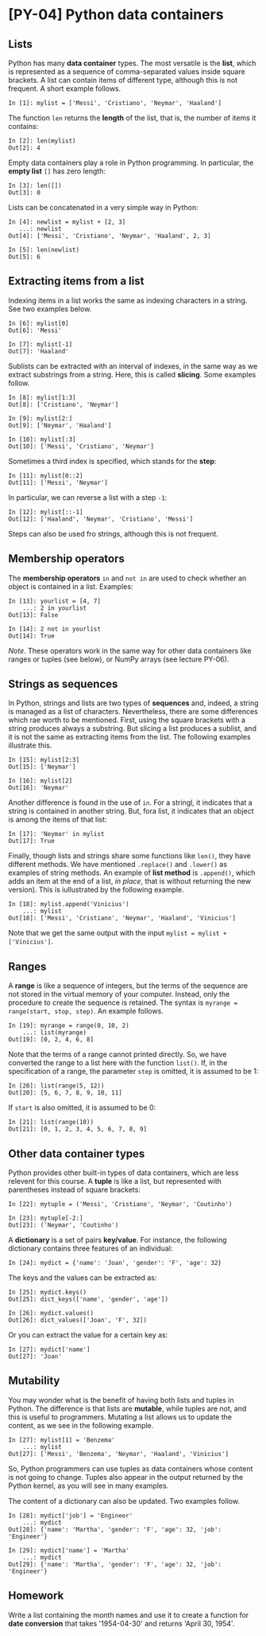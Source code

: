 # [PY-04] Python data containers

## Lists

Python has many **data container** types. The most versatile is the **list**, which is represented as a sequence of comma-separated values inside square brackets. A list can contain items of different type, although this is not frequent. A short example follows.

```
In [1]: mylist = ['Messi', 'Cristiano', 'Neymar', 'Haaland']
```

The function `len` returns the **length** of the list, that is, the number of items it contains:

```
In [2]: len(mylist)
Out[2]: 4
```

Empty data containers play a role in Python programming. In particular, the **empty list** `[]`  has zero length:

```
In [3]: len([])
Out[3]: 0
```

Lists can be concatenated in a very simple way in Python:

```
In [4]: newlist = mylist + [2, 3]
   ...: newlist
Out[4]: ['Messi', 'Cristiano', 'Neymar', 'Haaland', 2, 3]
```

```
In [5]: len(newlist)
Out[5]: 6
```

## Extracting items from a list

Indexing items in a list works the same as indexing characters in a string. See two examples below.

```
In [6]: mylist[0]
Out[6]: 'Messi'
```

```
In [7]: mylist[-1]
Out[7]: 'Haaland'
```

Sublists can be extracted with an interval of indexes, in the same way as we extract substrings from a string. Here, this is called **slicing**. Some examples follow.

```
In [8]: mylist[1:3]
Out[8]: ['Cristiano', 'Neymar']
```

```
In [9]: mylist[2:]
Out[9]: ['Neymar', 'Haaland']
```

```
In [10]: mylist[:3]
Out[10]: ['Messi', 'Cristiano', 'Neymar']
```

Sometimes a third index is specified, which stands for the **step**:

```
In [11]: mylist[0::2]
Out[11]: ['Messi', 'Neymar']
```

In particular, we can reverse a list with a step `-1`:

```
In [12]: mylist[::-1]
Out[12]: ['Haaland', 'Neymar', 'Cristiano', 'Messi']
```

Steps can also be used fro strings, although this is not frequent. 

## Membership operators

The **membership operators** `in` and `not in` are used to check whether an object is contained in a list. Examples:

```
In [13]: yourlist = [4, 7]
    ...: 2 in yourlist
Out[13]: False
```

```
In [14]: 2 not in yourlist
Out[14]: True
```

*Note*. These operators work in the same way for other data containers like ranges or tuples (see below), or NumPy arrays (see lecture PY-06).

## Strings as sequences

In Python, strings and lists are two types of **sequences** and, indeed, a string is managed as a list of characters. Nevertheless, there are some differences which rae worth to be mentioned. First, using the square brackets with a string produces always a substring. But slicing a list produces a sublist, and it is not the same as extracting items from the list. The following examples illustrate this.

```
In [15]: mylist[2:3]
Out[15]: ['Neymar']
```

```
In [16]: mylist[2]
Out[16]: 'Neymar'
```

Another difference is found in the use of `in`. For a stringl, it indicates that a string is contained in another string. But, fora list, it indicates that an object is among the items of that list:

```
In [17]: 'Neymar' in mylist
Out[17]: True
```

Finally, though lists and strings share some functions like `len()`, they have different methods. We have mentioned `.replace()` and `.lower()` as examples of string methods. An example of **list method** is `.append()`, which adds an item at the end of a list, *in place*, that is without returning the new version). This is iullustrated by the following example.

```
In [18]: mylist.append('Vinicius')
    ...: mylist
Out[18]: ['Messi', 'Cristiano', 'Neymar', 'Haaland', 'Vinicius']
```

Note that we get the same output with the input `mylist = mylist + ['Vinicius']`.

## Ranges

A **range** is like a sequence of integers, but the terms of the sequence are not stored in the virtual memory of your computer. Instead, only the procedure to create the sequence is retained. The syntax is `myrange = range(start, stop, step)`. An example follows.

```
In [19]: myrange = range(0, 10, 2)
    ...: list(myrange)
Out[19]: [0, 2, 4, 6, 8]
```

Note that the terms of a range cannot printed directly. So, we have converted the range to a list here with the function `list()`. If, in the specification of a range, the parameter `step` is omitted, it is assumed to be 1:

```
In [20]: list(range(5, 12))
Out[20]: [5, 6, 7, 8, 9, 10, 11]
```

If `start` is also omitted, it is assumed to be 0:

```
In [21]: list(range(10))
Out[21]: [0, 1, 2, 3, 4, 5, 6, 7, 8, 9]
```

## Other data container types

Python provides other built-in types of data containers, which are less relevent for this course. A **tuple** is like a list, but represented with parentheses instead of square brackets:

```
In [22]: mytuple = ('Messi', 'Cristiano', 'Neymar', 'Coutinho')
```

```
In [23]: mytuple[-2:]
Out[23]: ('Neymar', 'Coutinho')
```

A **dictionary** is a set of pairs **key/value**. For instance, the following dictionary contains three features of an individual:

```
In [24]: mydict = {'name': 'Joan', 'gender': 'F', 'age': 32}
```

The keys and the values can be extracted as:

```
In [25]: mydict.keys()
Out[25]: dict_keys(['name', 'gender', 'age'])
```
```
In [26]: mydict.values()
Out[26]: dict_values(['Joan', 'F', 32])
```

Or you can extract the value for a certain key as:

```
In [27]: mydict['name']
Out[27]: 'Joan'
```

## Mutability

You may wonder what is the benefit of having both lists and tuples in Python. The difference is that lists are **mutable**, while tuples are not, and this is useful to programmers. Mutating a list allows us to update the content, as we see in the following example.

```
In [27]: mylist[1] = 'Benzema'
    ...: mylist
Out[27]: ['Messi', 'Benzema', 'Neymar', 'Haaland', 'Vinicius']

```

So, Python programmers can use tuples as data containers whose content is not going to change. Tuples also appear in the output returned by the Python kernel, as you will see in many examples. 

The content of a dictionary can also be updated. Two examples follow.

```
In [28]: mydict['job'] = 'Engineer'
    ...: mydict
Out[28]: {'name': 'Martha', 'gender': 'F', 'age': 32, 'job': 'Engineer'}
```

```
In [29]: mydict['name'] = 'Martha'
    ...: mydict
Out[29]: {'name': 'Martha', 'gender': 'F', 'age': 32, 'job': 'Engineer'}
```

## Homework

Write a list containing the month names and use it to create a function for **date conversion** that takes '1954-04-30' and returns 'April 30, 1954'.
